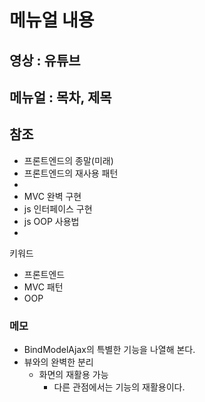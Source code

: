 # 메뉴얼 내용

## 영상 : 유튜브



## 메뉴얼 : 목차, 제목




## 참조
* 프론트엔드의 종말(미래)
* 프론트엔드의 재사용 패턴
* 
* MVC 완벽 구현
* js 인터페이스 구현
* js OOP 사용법
* 


키워드
* 프론트엔드
* MVC 패턴
* OOP

### 메모
- BindModelAjax의 특별한 기능을 나열해 본다. 
- 뷰와의 완벽한 분리
    - 화면의 재활용 가능
        - 다른 관점에서는 기능의 재활용이다.


